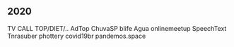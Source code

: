 ## 2020
TV CALL TOP/DIET/.. AdTop ChuvaSP blife  Agua onlinemeetup SpeechText Tnrasuber phottery covid19br pandemos.space 
